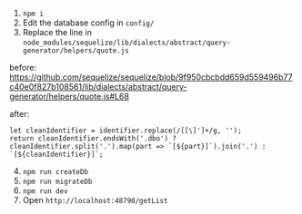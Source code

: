 1. `npm i`
2. Edit the database config in `config/`
3. Replace the line in `node_modules/sequelize/lib/dialects/abstract/query-generator/helpers/quote.js`
    
before: https://github.com/sequelize/sequelize/blob/9f950cbcbdd659d559496b77c40e0f827b108561/lib/dialects/abstract/query-generator/helpers/quote.js#L68

after:
```
let cleanIdentifier = identifier.replace(/[[\]']+/g, '');
return cleanIdentifier.endsWith('.dbo') ? cleanIdentifier.split('.').map(part => `[${part}]`).join('.') : `[${cleanIdentifier}]`;
```

4. `npm run createDb`
5. `npm run migrateDb`
6. `npm run dev`
7. Open `http://localhost:48790/getList`
